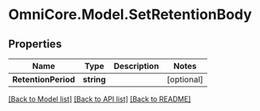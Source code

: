 # OmniCore.Model.SetRetentionBody

## Properties

Name | Type | Description | Notes
------------ | ------------- | ------------- | -------------
**RetentionPeriod** | **string** |  | [optional] 

[[Back to Model list]](../README.md#documentation-for-models) [[Back to API list]](../README.md#documentation-for-api-endpoints) [[Back to README]](../README.md)

